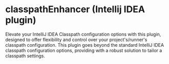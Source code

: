 # classpathEnhancer (Intellij IDEA plugin)

Elevate your IntelliJ IDEA Classpath configuration options with this plugin, designed to offer flexibility and control over your project's/runner's classpath configuration.
This plugin goes beyond the standard IntelliJ IDEA classpath configuration options, providing with a robust solution to tailor a classpath settings.
